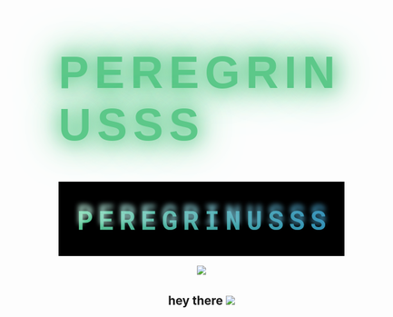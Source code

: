 <h1 style="color: #5cc889;
           font-family: Arial;
           font-size: 80px;
           animation-name: gradient;
           animation-duration: 10s;
           animation-iteration-count: infinite;
           letter-spacing: 10px;
           text-transform: uppercase;
           text-shadow:
             0 0 30px #5cc889,
             0 0 55px #5cc889,
             0 0 80px #5cc889;">
  peregrinusss
</h1>

![Image alt](https://github.com/peregrinusss/peregrinusss/blob/main/peregrinusss.svg)

<div id="header" align="center">
  <img src="https://media.giphy.com/media/M9gbBd9nbDrOTu1Mqx/giphy.gif" width="100"/>
</div>

<h2 align="center">
  hey there
  <img src="https://media.giphy.com/media/hvRJCLFzcasrR4ia7z/giphy.gif" width="30px"/>
</h2>
